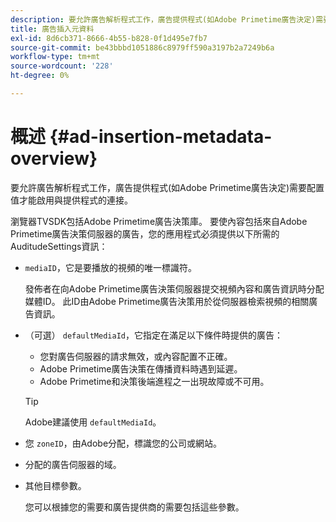 ```yaml
---
description: 要允許廣告解析程式工作，廣告提供程式(如Adobe Primetime廣告決定)需要配置值才能啟用與提供程式的連接。
title: 廣告插入元資料
exl-id: 8d6cb371-8666-4b55-b828-0f1d495e7fb7
source-git-commit: be43bbbd1051886c8979ff590a3197b2a7249b6a
workflow-type: tm+mt
source-wordcount: '228'
ht-degree: 0%

---
```


# 概述 {#ad-insertion-metadata-overview}

要允許廣告解析程式工作，廣告提供程式(如Adobe Primetime廣告決定)需要配置值才能啟用與提供程式的連接。

瀏覽器TVSDK包括Adobe Primetime廣告決策庫。 要使內容包括來自Adobe Primetime廣告決策伺服器的廣告，您的應用程式必須提供以下所需的AuditudeSettings資訊：

* `mediaID`，它是要播放的視頻的唯一標識符。

   發佈者在向Adobe Primetime廣告決策伺服器提交視頻內容和廣告資訊時分配媒體ID。 此ID由Adobe Primetime廣告決策用於從伺服器檢索視頻的相關廣告資訊。

* （可選） `defaultMediaId`，它指定在滿足以下條件時提供的廣告：

   * 您對廣告伺服器的請求無效，或內容配置不正確。
   * Adobe Primetime廣告決策在傳播資料時遇到延遲。
   * Adobe Primetime和決策後端進程之一出現故障或不可用。

   >[!TIP]
   >
   >Adobe建議使用 `defaultMediaId`。

* 您 `zoneID`，由Adobe分配，標識您的公司或網站。
* 分配的廣告伺服器的域。
* 其他目標參數。

   您可以根據您的需要和廣告提供商的需要包括這些參數。
